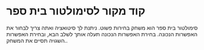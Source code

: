 # קוד מקור לסימולטור בית ספר

סימולטור בית ספר הוא משחק בחירות פשוט.
ניתנת לך סיטואציה ואתה צריך לבחור את האפשרות הנכונה.
בחירת האפשרות הנכונה תעלה אותך לשלב הבא,
ובחירת האפשרות השגויה תסיים את המשחק..
